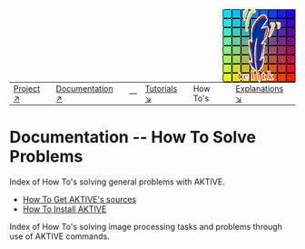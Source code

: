 
<img src='assets/aktive-logo-128.png' style='float:right;'>

|||||||
|---|---|---|---|---|---|
|[Project ↗](../README.md)|[Documentation ↗](index.md)|&mdash;|[Tutorials ↘](tutorials.md)|How To's|[Explanations ↘](explanations.md)|[References ↘](ref/index.md)|

# Documentation -- How To Solve Problems

Index of How To's solving general problems with AKTIVE.

  - [How To Get AKTIVE's sources](doc/howtos/getsrc.md)
  - [How To Install AKTIVE](doc/howtos/install.md)

Index of How To's solving image processing tasks and problems through use of AKTIVE commands.
